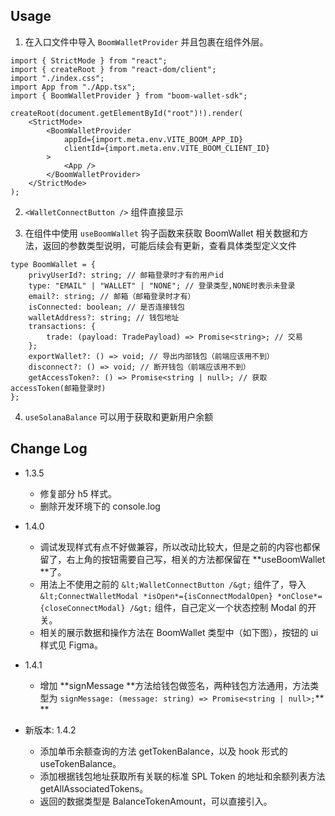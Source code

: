 ## Usage

1. 在入口文件中导入 `BoomWalletProvider` 并且包裹在组件外层。

```tsx
import { StrictMode } from "react";
import { createRoot } from "react-dom/client";
import "./index.css";
import App from "./App.tsx";
import { BoomWalletProvider } from "boom-wallet-sdk";

createRoot(document.getElementById("root")!).render(
    <StrictMode>
        <BoomWalletProvider
            appId={import.meta.env.VITE_BOOM_APP_ID}
            clientId={import.meta.env.VITE_BOOM_CLIENT_ID}
        >
            <App />
        </BoomWalletProvider>
    </StrictMode>
);
```

2. `<WalletConnectButton />` 组件直接显示

3. 在组件中使用 `useBoomWallet` 钩子函数来获取 BoomWallet 相关数据和方法，返回的参数类型说明，可能后续会有更新，查看具体类型定义文件

```tsx
type BoomWallet = {
    privyUserId?: string; // 邮箱登录时才有的用户id
    type: "EMAIL" | "WALLET" | "NONE"; // 登录类型,NONE时表示未登录
    email?: string; // 邮箱（邮箱登录时才有）
    isConnected: boolean; // 是否连接钱包
    walletAddress?: string; // 钱包地址
    transactions: {
        trade: (payload: TradePayload) => Promise<string>; // 交易
    };
    exportWallet?: () => void; // 导出内部钱包（前端应该用不到）
    disconnect?: () => void; // 断开钱包（前端应该用不到）
    getAccessToken?: () => Promise<string | null>; // 获取accessToken(邮箱登录时)
};
```

4. `useSolanaBalance` 可以用于获取和更新用户余额

## Change Log

-   1.3.5

    -   修复部分 h5 样式。
    -   删除开发环境下的 console.log

-   1.4.0

    -   调试发现样式有点不好做兼容，所以改动比较大，但是之前的内容也都保留了，右上角的按钮需要自己写，相关的方法都保留在 **useBoomWallet **了。
    -   用法上不使用之前的 `&lt;WalletConnectButton /&gt;` 组件了，导入 `&lt;ConnectWalletModal *isOpen*={isConnectModalOpen} *onClose*={closeConnectModal} /&gt;` 组件，自己定义一个状态控制 Modal 的开关。
    -   相关的展示数据和操作方法在 BoomWallet 类型中（如下图），按钮的 ui 样式见 Figma。

-   1.4.1

    -   增加 **signMessage **方法给钱包做签名，两种钱包方法通用，方法类型为 `signMessage: (message: string) => Promise<string | null>;`\*\* \*\*

-   新版本: 1.4.2
    -   添加单币余额查询的方法 getTokenBalance，以及 hook 形式的 useTokenBalance。
    -   添加根据钱包地址获取所有关联的标准 SPL Token 的地址和余额列表方法 getAllAssociatedTokens。
    -   返回的数据类型是 BalanceTokenAmount，可以直接引入。
